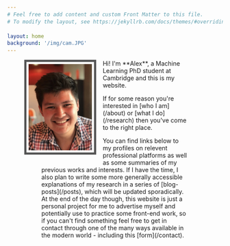 ```yaml
---
# Feel free to add content and custom Front Matter to this file.
# To modify the layout, see https://jekyllrb.com/docs/themes/#overriding-theme-defaults

layout: home
background: '/img/cam.JPG'
---
```


<style>
.responsive {
  width: 35%;
  height: auto;
  float: left;
  border: 5px solid #555;
  padding: 5px 5px 5px 5px;
  margin-right: 15px;
  margin-bottom: 15px;
</style>

<figure>
    <img src="/img/me.jpg" alt="Alex Chan" class="responsive"/>
<figure>

<p markdown="1">
Hi! I'm **Alex**, a Machine Learning PhD student at Cambridge and this is my website. 
</p>

<p markdown="1">
If for some reason you're interested in [who I am](/about) or [what I do](/research) then you've come to the right place.
</p>

<p markdown="1">
You can find links below to my profiles on relevent professional platforms as well as some summaries of my previous works and interests. If I have the time, I also plan to write some more generally accessible explanations of my research in a series of [blog-posts](/posts), which will be updated sporadically. At the end of the day though, this website is just a personal project for me to advertise myself and potentially use to practice some front-end work, so if you can't find something feel free to get in contact through one of the many ways available in the modern world - including this [form](/contact).
</p>



